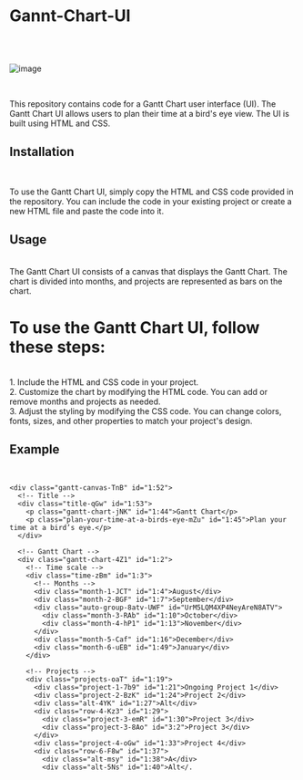 # Gannt-Chart-UI
<br>
<br>

![image](https://github.com/atenbensel/Gannt-Chart-UI/assets/89222426/545cc563-d97b-468d-8404-4da6b44addec)

<br>

This repository contains code for a Gantt Chart user interface (UI). The Gantt Chart UI allows users to plan their time at a bird's eye view. The UI is built using HTML and CSS.
<br>

## Installation

<br>

To use the Gantt Chart UI, simply copy the HTML and CSS code provided in the repository. You can include the code in your existing project or create a new HTML file and paste the code into it.
<br>

## Usage

<br>The Gantt Chart UI consists of a canvas that displays the Gantt Chart. The chart is divided into months, and projects are represented as bars on the chart.
<br>

# To use the Gantt Chart UI, follow these steps:

<br>
1. Include the HTML and CSS code in your project. <br>
2. Customize the chart by modifying the HTML code. You can add or remove months and projects as needed. <br>
3. Adjust the styling by modifying the CSS code. You can change colors, fonts, sizes, and other properties to match your project's design.
<br>

## Example

<br>

```
<div class="gantt-canvas-TnB" id="1:52">
  <!-- Title -->
  <div class="title-qGw" id="1:53">
    <p class="gantt-chart-jNK" id="1:44">Gantt Chart</p>
    <p class="plan-your-time-at-a-birds-eye-mZu" id="1:45">Plan your time at a bird’s eye.</p>
  </div>

  <!-- Gantt Chart -->
  <div class="gantt-chart-4Z1" id="1:2">
    <!-- Time scale -->
    <div class="time-zBm" id="1:3">
      <!-- Months -->
      <div class="month-1-JCT" id="1:4">August</div>
      <div class="month-2-BGF" id="1:7">September</div>
      <div class="auto-group-8atv-UWF" id="UrM5LQM4XP4NeyAreN8ATV">
        <div class="month-3-RAb" id="1:10">October</div>
        <div class="month-4-hP1" id="1:13">November</div>
      </div>
      <div class="month-5-Caf" id="1:16">December</div>
      <div class="month-6-uEB" id="1:49">January</div>
    </div>

    <!-- Projects -->
    <div class="projects-oaT" id="1:19">
      <div class="project-1-7b9" id="1:21">Ongoing Project 1</div>
      <div class="project-2-BzK" id="1:24">Project 2</div>
      <div class="alt-4YK" id="1:27">Alt</div>
      <div class="row-4-Kz3" id="1:29">
        <div class="project-3-emR" id="1:30">Project 3</div>
        <div class="project-3-8Ao" id="3:2">Project 3</div>
      </div>
      <div class="project-4-oGw" id="1:33">Project 4</div>
      <div class="row-6-F8w" id="1:37">
        <div class="alt-msy" id="1:38">A</div>
        <div class="alt-5Ns" id="1:40">Alt</.
```
